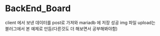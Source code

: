 # BackEnd_Board

client 에서 보낸 데이터를 post로 가져와 mariadb 에 저장 성공
img 파일 upload는 블러그에서 본 예제로 만듬(다른것도 더 해보면서 공부해봐야함)
